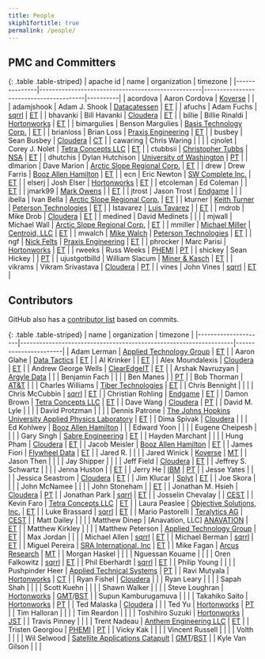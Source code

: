 ```yaml
---
title: People
skiph1fortitle: true
permalink: /people/
---
```


## PMC and Committers

{: .table .table-striped}
| apache id     | name                                              | organization                           | timezone |
|---------------|---------------------------------------------------|----------------------------------------|----------|
| acordova      | Aaron Cordova                                     | [Koverse][KOVERSE]                     |          |
| adamjshook    | Adam J. Shook                                     | [Datacatessen][DATACATESS]             | [ET][ET] |
| afuchs        | Adam Fuchs                                        | [sqrrl][SQRRL]                         | [ET][ET] |
| bhavanki      | Bill Havanki                                      | [Cloudera][CLOUDERA]                   | [ET][ET] |
| billie        | Billie Rinaldi                                    | [Hortonworks][HORTONWORKS]             | [ET][ET] |
| bimargulies   | Benson Margulies                                  | [Basis Technology Corp.][BASISTECH]    | [ET][ET] |
| brianloss     | Brian Loss                                        | [Praxis Engineering][PRAXIS]           | [ET][ET] |
| busbey        | Sean Busbey                                       | [Cloudera][CLOUDERA]                   | [CT][CT] |
| cawaring      | Chris Waring                                      |                                        |          |
| cjnolet       | Corey J. Nolet                                    | [Tetra Concepts LLC][TETRA]            | [ET][ET] |
| ctubbsii      | [Christopher Tubbs](https://github.com/ctubbsii)  | [NSA][NSA]                             | [ET][ET] |
| dhutchis      | Dylan Hutchison                                   | [University of Washington][UW]         | [PT][PT] |
| dlmarion      | Dave Marion                                       | [Arctic Slope Regional Corp.][ASRC]    | [ET][ET] |
| drew          | Drew Farris                                       | [Booz Allen Hamilton][BOOZ]            | [ET][ET] |
| ecn           | Eric Newton                                       | [SW Complete Inc.][SWC]                | [ET][ET] |
| elserj        | Josh Elser                                        | [Hortonworks][HORTONWORKS]             | [ET][ET] |
| etcoleman     | Ed Coleman                                        |                                        | [ET][ET] |
| jmark99       | [Mark Owens](https://github.com/jmark99)          |                                        | [ET][ET] |
| jtrost        | Jason Trost                                       | [Endgame][ENDGAME]                     |          |
| ibella        | Ivan Bella                                        | [Arctic Slope Regional Corp.][ASRC]    | [ET][ET] |
| kturner       | [Keith Turner](https://github.com/keith-turner)   | [Peterson Technologies][PETERSON]      | [ET][ET] |
| lstavarez     | [Luis Tavarez](https://github.com/lstav)          |                                        | [ET][ET] |
| mdrob         | Mike Drob                                         | [Cloudera][CLOUDERA]                   | [ET][ET] |
| medined       | David Medinets                                    |                                        |          |
| mjwall        | Michael Wall                                      | [Arctic Slope Regional Corp.][ASRC]    | [ET][ET] |
| mmiller       | [Michael Miller](https://github.com/milleruntime) | [Centroid, LLC][CENTROID]              | [ET][ET] |
| mwalch        | [Mike Walch](https://github.com/mikewalch)        | [Peterson Technologies][PETERSON]      | [ET][ET] |
| ngf           | [Nick Felts](https://github.com/pircdef)          | [Praxis Engineering][PRAXIS]           | [ET][ET] |
| phrocker      | Marc Parisi                                       | [Hortonworks][HORTONWORKS]             | [ET][ET] |
| rweeks        | Russ Weeks                                        | [PHEMI][PHEMI]                         | [PT][PT] |
| shickey       | Sean Hickey                                       |                                        | [PT][PT] |
| ujustgotbilld | William Slacum                                    | [Miner &amp; Kasch][MINERKASCH]        | [ET][ET] |
| vikrams       | Vikram Srivastava                                 | [Cloudera][CLOUDERA]                   | [PT][PT] |
| vines         | John Vines                                        | [sqrrl][SQRRL]                         | [ET][ET] |

## Contributors

GitHub also has a [contributor list][github-contributors] based on commits.

{: .table .table-striped}
| name                | organization                                                      | timezone              |
|---------------------|-------------------------------------------------------------------|-----------------------|
| Adam Lerman         | [Applied Technology Group][ATG]                                   | [ET][ET]              |
| Aaron Glahe         | [Data Tactics][DATATACT]                                          | [ET][ET]              |
| Al Krinker          |                                                                   | [ET][ET]              |
| Alex Moundalexis    | [Cloudera][CLOUDERA]                                              | [ET][ET]              |
| Andrew George Wells | [ClearEdgeIT][CLEAREDGE]                                          | [ET][ET]              |
| Arshak Navruzyan    | [Argyle Data][ARGYLE]                                             |                       |
| Benjamin Fach       |                                                                   |                       |
| Ben Manes           |                                                                   | [PT][PT]              |
| Bob Thorman         | [AT&amp;T][ATT]                                                   |                       |
| Charles Williams    | [Tiber Technologies][TIBER]                                       | [ET][ET]              |
| Chris Bennight      |                                                                   |                       |
| Chris McCubbin      | [sqrrl][SQRRL]                                                    | [ET][ET]              |
| Christian Rohling   | [Endgame][ENDGAME]                                                | [ET][ET]              |
| Damon Brown         | [Tetra Concepts LLC][TETRA]                                       | [ET][ET]              |
| Dave Wang           | [Cloudera][CLOUDERA]                                              | [PT][PT]              |
| David M. Lyle       |                                                                   |                       |
| David Protzman      |                                                                   |                       |
| Dennis Patrone      | [The Johns Hopkins University Applied Physics Laboratory][JHUAPL] | [ET][ET]              |
| Dima Spivak         | [Cloudera][CLOUDERA]                                              |                       |
| Ed Kohlwey          | [Booz Allen Hamilton][BOOZ]                                       |                       |
| Edward Yoon         |                                                                   |                       |
| Eugene Cheipesh     |                                                                   |                       |
| Gary Singh          | [Sabre Engineering][SABRE]                                        | [ET][ET]              |
| Hayden Marchant     |                                                                   |                       |
| Hung Pham           | [Cloudera][CLOUDERA]                                              | [ET][ET]              |
| Jacob Meisler       | [Booz Allen Hamilton][BOOZ]                                       | [ET][ET]              |
| James Fiori         | [Flywheel Data][FLYWHEEL]                                         | [ET][ET]              |
| Jared R.            |                                                                   |                       |
| Jared Winick        | [Koverse][KOVERSE]                                                | [MT][MT]              |
| Jason Then          |                                                                   |                       |
| Jay Shipper         |                                                                   |                       |
| Jeff Field          | [Cloudera][CLOUDERA]                                              | [ET][ET]              |
| Jeffrey S. Schwartz |                                                                   |                       |
| Jenna Huston        |                                                                   | [ET][ET]              |
| Jerry He            | [IBM][IBM]                                                        | [PT][PT]              |
| Jesse Yates         |                                                                   |                       |
| Jessica Seastrom    | [Cloudera][CLOUDERA]                                              | [ET][ET]              |
| Jim Klucar          | [Splyt][SPLYT]                                                    | [ET][ET]              |
| Joe Skora           |                                                                   |                       |
| John McNamee        |                                                                   |                       |
| John Stoneham       |                                                                   | [ET][ET]              |
| Jonathan M. Hsieh   | [Cloudera][CLOUDERA]                                              | [PT][PT]              |
| Jonathan Park       | [sqrrl][SQRRL]                                                    | [ET][ET]              |
| Josselin Chevalay   |                                                                   | [CEST][CEST]          |
| Kevin Faro          | [Tetra Concepts LLC][TETRA]                                       | [ET][ET]              |
| Laura Peaslee       | [Objective Solutions, Inc.][OBJECTIVE]                            | [ET][ET]              |
| Luke Brassard       | [sqrrl][SQRRL]                                                    | [ET][ET]              |
| Mario Pastorelli    | [Teralytics AG][TERALYTICS]                                       | [CEST][CEST]          |
| Matt Dailey         |                                                                   |                       |
| Matthew Dinep       | [Anavation, LLC] [ANAVATION]                                      | [ET][ET]              |
| Matthew Kirkley     |                                                                   |                       |
| Matthew Peterson    | [Applied Technology Group][ATG]                                   | [ET][ET]              |
| Max Jordan          |                                                                   |                       |
| Michael Allen       | [sqrrl][SQRRL]                                                    | [ET][ET]              |
| Michael Berman      | [sqrrl][SQRRL]                                                    | [ET][ET]              |
| Miguel Pereira      | [SRA International, Inc][SRA]                                     | [ET][ET]              |
| Mike Fagan          | [Arcus Research][ARCUS]                                           | [MT][MT]              |
| Morgan Haskel       |                                                                   |                       |
| Nguessan Kouame     |                                                                   |                       |
| Oren Falkowitz      | [sqrrl][SQRRL]                                                    | [ET][ET]              |
| Phil Eberhardt      | [sqrrl][SQRRL]                                                    | [ET][ET]              |
| Philip Young        |                                                                   |                       |
| Pushpinder Heer     | [Applied Technical Systems][ATSID]                                | [PT][PT]              |
| Ravi Mutyala        | [Hortonworks][HORTONWORKS]                                        | [CT][CT]              |
| Ryan Fishel         | [Cloudera][CLOUDERA]                                              |                       |
| Ryan Leary          |                                                                   |                       |
| Sapah Shah          |                                                                   |                       |
| Scott Kuehn         |                                                                   |                       |
| Shawn Walker        |                                                                   |                       |
| Steve Loughran      | [Hortonworks][HORTONWORKS]                                        | [GMT][GMT]/[BST][BST] |
| Supun Kamburugamuva |                                                                   |                       |
| Takahiko Saito      | [Hortonworks][HORTONWORKS]                                        | [PT][PT]              |
| Ted Malaska         | [Cloudera][CLOUDERA]                                              |                       |
| Ted Yu              | [Hortonworks][HORTONWORKS]                                        | [PT][PT]              |
| Tim Halloran        |                                                                   |                       |
| Tim Reardon         |                                                                   |                       |
| Toshihiro Suzuki    | [Hortonworks][HORTONWORKS]                                        | [JST][JST]            |
| Travis Pinney       |                                                                   |                       |
| Trent Nadeau        | [Anthem Engineering LLC][ANTHEMENG]                               | [ET][ET]              |
| Tristen Georgiou    | [PHEMI][PHEMI]                                                    | [PT][PT]              |
| Vicky Kak           |                                                                   |                       |
| Vincent Russell     |                                                                   |                       |
| Volth               |                                                                   |                       |
| Wil Selwood         | [Satellite Applications Catapult][SACAT]                          | [GMT][GMT]/[BST][BST] |
| Kyle Van Gilson     |                                                                   |                       |

[github-contributors]: https://github.com/apache/accumulo/graphs/contributors
[ANAVATION]: http://www.anavationllc.com/
[ANTHEMENG]: http://www.anthemengineering.com
[ARCUS]: http://www.arcus-research.com
[ARGYLE]: http://www.argyledata.com
[ASRC]: http://www.asrc.com
[ATG]: http://www.appliedtech-group.com/
[ATSID]: http://www.atsid.com
[ATT]: http://www.att.com
[BASISTECH]: http://www.basistech.com
[BOOZ]: http://www.boozallen.com
[CENTROID]: http://www.centroid-llc.com/
[CLEAREDGE]: http://clearedgeit.com
[CLOUDERA]: http://www.cloudera.com
[DATATACT]: http://www.data-tactics.com
[DATACATESS]: https://datacatessen.com/
[ENDGAME]: http://www.endgame.com
[FLYWHEEL]: http://flywheeldata.com
[HORTONWORKS]: http://hortonworks.com
[IBM]: http://www.ibm.com
[JHUAPL]: http://www.jhuapl.edu
[KOVERSE]: http://www.koverse.com
[MINERKASCH]: http://minerkasch.com
[NSA]: http://www.nsa.gov
[OBJECTIVE]: http://www.objectivesolutions.com
[PETERSON]: http://www.ptech-llc.com
[PHEMI]: http://www.phemi.com
[PRAXIS]: http://www.praxiseng.com
[SABRE]: http://www.sabre-eng.com
[SACAT]: https://sa.catapult.org.uk
[SPLYT]: http://www.splyt.com
[SQRRL]: http://sqrrl.com
[SRA]: http://sra.com
[SWC]: http://swcomplete.com
[TERALYTICS]: http://www.teralytics.net/
[TETRA]: http://www.tetraconcepts.com
[TIBER]: http://www.tibertechnologies.com
[UW]: http://www.uw.edu
[WAVE]: http://www.wavestrike.com/
[BST]: http://www.timeanddate.com/time/zones/bst
[CT]: http://www.timeanddate.com/time/zones/ct
[ET]: http://www.timeanddate.com/time/zones/et
[GMT]: http://www.timeanddate.com/time/zones/gmt
[JST]: http://www.timeanddate.com/time/zones/jst
[MT]: http://www.timeanddate.com/time/zones/mt
[PT]: http://www.timeanddate.com/time/zones/pt
[CEST]: http://www.timeanddate.com/time/zones/cest
